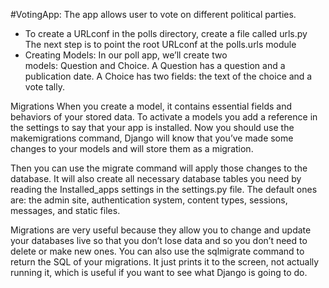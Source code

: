 #VotingApp:
The app allows user to vote on different political parties. 


- To create a URLconf in the polls directory, create a file called urls.py
The next step is to point the root URLconf at the polls.urls module
- Creating Models: In our poll app, we’ll create two models: Question and Choice. A Question has a question and a publication date. A Choice has two fields: the text of the choice and a vote tally.

Migrations
When you create a model, it contains essential fields and behaviors of your stored data. To activate a models you add a reference in the settings to say that your app is installed. Now you should use the makemigrations command, Django will know that you’ve made some changes to your models and will store them as a migration.

Then you can use the migrate command will apply those changes to the database. It will also create all necessary database tables you need by reading the Installed_apps settings in the settings.py file. The default ones are: the admin site, authentication system, content types, sessions, messages, and static files. 

Migrations are very useful because they allow you to change and update your databases live so that you don’t lose data and so you don’t need to delete or make new ones. You can also use the sqlmigrate command to return the SQL of your migrations. It just prints it to the screen, not actually running it, which is useful if you want to see what Django is going to do.

